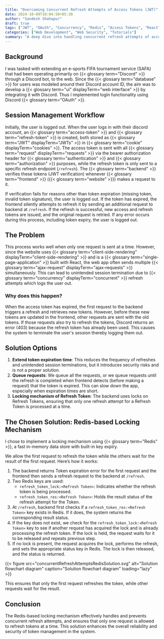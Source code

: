 ```yaml
---
title: "Overcoming Concurrent Refresh Attempts of Access Tokens (JWT)"
date: 2024-10-09T10:04:58+05:30
author: "Sandesh Shahapur"
draft: true
tags: ["JWT", "OAuth", "Concurrency", "Redis", "Access Tokens", "React"]
categories: ["Web Development", "Web Security", "Tutorials"]
summary: "A deep dive into handling concurrent refresh attempts of access tokens in a single-page application using JWT, OAuth, and Redis-based locking mechanisms to enhance token management security."
---
```


## Background

I was tasked with extending an e-sports FIFA tournament service (SAFA) that had been operating primarily on {{< glossary term="Discord" >}} through a Discord bot, to the web. Since the {{< glossary term="database" >}} for users was modeled around their Discord account ID, the aim was to develop a {{< glossary term="ui" displayTerm="web interface" >}} by integrating it with Discord. Thus I implemented login functionality using Discord {{< glossary term="OAuth" >}}.

## Session Management Workflow

Initially, the user is logged out. When the user logs in with their discord account, an {{< glossary term="access-token" >}} and {{< glossary term="refresh-token" >}} is created, both stored as {{< glossary term="JWT" displayTerm="JWTs" >}} in {{< glossary term="cookie" displayTerm="cookies" >}}. The access token is sent with all {{< glossary term="request" displayTerm="requests" >}} via the bearer authorization header for {{< glossary term="authentication" >}} and {{< glossary term="authorization" >}} purposes, while the refresh token is only sent to a specific refresh endpoint (`/refresh`). The {{< glossary term="backend" >}} verifies these tokens (JWT verification) whenever {{< glossary term="frontend" >}} ({{< glossary term="website" >}}) makes a request to it.

If verification fails for reasons other than token expiration (missing token, invalid token signature), the user is logged out. If the token has expired, the frontend silently attempts to refresh it by sending an additional request to backend at `/refresh`. If the refresh is successful, new access and refresh tokens are issued, and the original request is retried. If any error occurs during this process, including token expiry, the user is logged out.

## The Problem

This process works well when only one request is sent at a time. However, since the website uses {{< glossary term="client-side-rendering" displayTerm="client-side-rendering" >}} and is a {{< glossary term="single-page-application" >}} built with React, the web app often sends multiple {{< glossary term="ajax-request" displayTerm="ajax-requests" >}} simultaneously. This can lead to unintended session termination due to {{< glossary term="concurrency" displayTerm="concurrent" >}} refresh attempts which logs the user out.

### Why does this happen?

When the access token has expired, the first request to the backend triggers a refresh and retrieves new tokens. However, before these new tokens are updated in the frontend, other requests are sent with the old tokens. If those requests also try to refresh the tokens, Discord returns an error (403) because the refresh token has already been used. This causes the system to terminate the user's session thereby logging them out.

## Solution Options

1. **Extend token expiration time**: This reduces the frequency of refreshes and unintended session terminations, but it introduces security risks and is not a proper solution.
2. **Queue requests**: We queue all the requests, or we queue requests until the refresh is completed when frontend detects (before making a request) that the token is expired. This can slow down the app, especially when expiration times are short.
3. **Locking mechanism of Refresh Token**: The backend uses locks on Refresh Tokens, ensuring that only one refresh attempt for a Refresh Token is processed at a time.

## The Chosen Solution: Redis-based Locking Mechanism

I chose to implement a locking mechanism using {{< glossary term="Redis" >}}, a fast in-memory data store with built-in key expiry.

We allow the first request to refresh the token while the others wait for the result of the first request.
Here’s how it works:

1. The backend returns Token expiration error for the first request and the frontend then sends a refresh request to the backend at `/refresh`.
2. Two Redis keys are used:
    - `refresh_token_lock:<Refresh Token>`: Indicates whether the refresh token is being processed.
    - `refresh_token_res:<Refresh Token>`: Holds the result status of the refresh attempt for the Token.
3. At `/refresh`, backend first checks if a `refresh_token_res:<Refresh Token>` key exists in Redis. If it does, the system returns the corresponding result status.
4. If the key does not exist, we check for the `refresh_token_lock:<Refresh Token>` key to see if another request has acquired the lock and is already processing the refresh token. If the lock is held, the request waits for it to be released and repeats previous step.
5. If no lock is present, the request acquires the lock, performs the refresh, and sets the appropriate status key in Redis. The lock is then released, and the status is returned.

{{< figure src="concurrentRefreshAttemptsRedisSolution.svg" alt="Solution flowchart diagram" caption="Solution flowchart diagram" loading="lazy" >}}

This ensures that only the first request refreshes the token, while other requests wait for the result.

## Conclusion

The Redis-based locking mechanism effectively handles and prevents concurrent refresh attempts, and ensures that only one request is allowed to refresh tokens at a time. This solution enhances the overall reliability and security of token management in the system.
